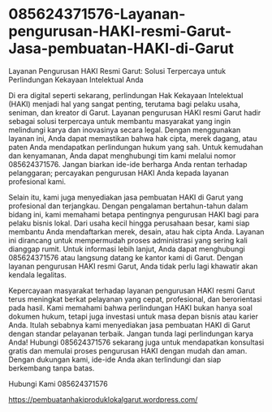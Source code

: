 # 085624371576-Layanan-pengurusan-HAKI-resmi-Garut-Jasa-pembuatan-HAKI-di-Garut
Layanan Pengurusan HAKI Resmi Garut: Solusi Terpercaya untuk Perlindungan Kekayaan Intelektual Anda

Di era digital seperti sekarang, perlindungan Hak Kekayaan Intelektual (HAKI) menjadi hal yang sangat penting, terutama bagi pelaku usaha, seniman, dan kreator di Garut. Layanan pengurusan HAKI resmi Garut hadir sebagai solusi terpercaya untuk membantu masyarakat yang ingin melindungi karya dan inovasinya secara legal. Dengan menggunakan layanan ini, Anda dapat memastikan bahwa hak cipta, merek dagang, atau paten Anda mendapatkan perlindungan hukum yang sah. Untuk kemudahan dan kenyamanan, Anda dapat menghubungi tim kami melalui nomor 085624371576. Jangan biarkan ide-ide berharga Anda rentan terhadap pelanggaran; percayakan pengurusan HAKI Anda kepada layanan profesional kami.

Selain itu, kami juga menyediakan jasa pembuatan HAKI di Garut yang profesional dan terjangkau. Dengan pengalaman bertahun-tahun dalam bidang ini, kami memahami betapa pentingnya pengurusan HAKI bagi para pelaku bisnis lokal. Dari usaha kecil hingga perusahaan besar, kami siap membantu Anda mendaftarkan merek, desain, atau hak cipta Anda. Layanan ini dirancang untuk mempermudah proses administrasi yang sering kali dianggap rumit. Untuk informasi lebih lanjut, Anda dapat menghubungi 085624371576 atau langsung datang ke kantor kami di Garut. Dengan layanan pengurusan HAKI resmi Garut, Anda tidak perlu lagi khawatir akan kendala legalitas.

Kepercayaan masyarakat terhadap layanan pengurusan HAKI resmi Garut terus meningkat berkat pelayanan yang cepat, profesional, dan berorientasi pada hasil. Kami memahami bahwa perlindungan HAKI bukan hanya soal dokumen hukum, tetapi juga investasi untuk masa depan bisnis atau karier Anda. Itulah sebabnya kami menyediakan jasa pembuatan HAKI di Garut dengan standar pelayanan terbaik. Jangan tunda lagi perlindungan karya Anda! Hubungi 085624371576 sekarang juga untuk mendapatkan konsultasi gratis dan memulai proses pengurusan HAKI dengan mudah dan aman. Dengan dukungan kami, ide-ide Anda akan terlindungi dan siap berkembang tanpa batas.

Hubungi Kami
085624371576

https://pembuatanhakiproduklokalgarut.wordpress.com/
